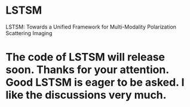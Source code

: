# LSTSM
LSTSM: Towards a Unified Framework for Multi-Modality Polarization Scattering Imaging
# The code of LSTSM will release soon. Thanks for your attention. Good LSTSM is eager to be asked. I like the discussions very much.
